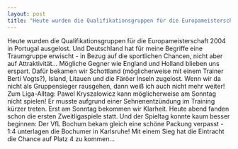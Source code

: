 ```yaml
---
layout: post
title: "Heute wurden die Qualifikationsgruppen für die Europameisterschaft 2004 in Portugal ausgelost."
---
```


Heute wurden die Qualifikationsgruppen für die Europameisterschaft 2004 in Portugal ausgelost. Und Deutschland hat für meine Begriffe eine Traumgruppe erwischt - in Bezug auf die sportlichen Chancen, nicht aber auf Attraktivität... Mögliche Gegner wie England und Holland blieben uns erspart. Dafür bekamen wir Schottland (möglicherweise mit einem Trainer Berti Vogts?), Island, Litauen und die Färöer Inseln zugelost. Wenn wir da nicht als Gruppensieger rausgehen, dann weiß ich auch nicht mehr weiter!  
Zum Liga-Alltag: Pawel Kryszalowicz kann möglicherweise am Sonntag nicht spielen! Er musste aufgrund einer Sehnenentzündung im Training kürzer treten. Erst am Sonntag bekommen wir Klarheit. Heute abend fanden schon die ersten Zweitligaspiele statt. Und der Spieltag konnte kaum besser beginnen: Der VfL Bochum bekam gleich eine schöne Packung verpasst - 1:4 unterlagen die Bochumer in Karlsruhe! Mit einem Sieg hat die Eintracht die Chance auf Platz 4 zu kommen...
